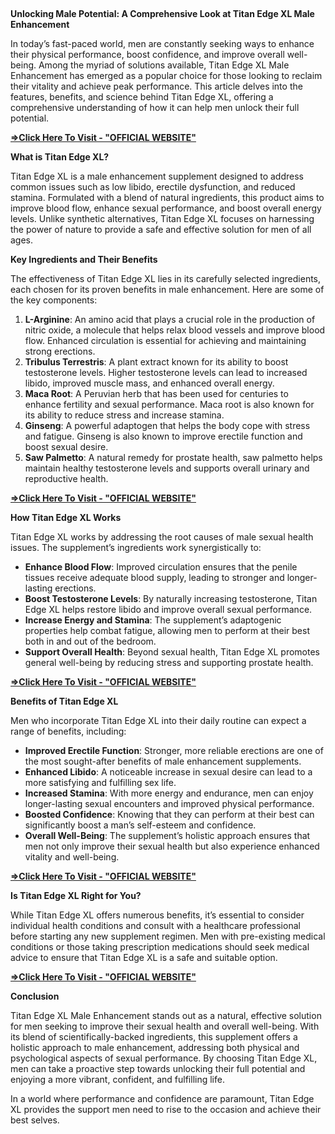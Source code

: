 <p>&nbsp;</p><p class="MsoNormal"><b>Unlocking Male Potential: A Comprehensive Look at Titan
Edge XL Male Enhancement</b><o:p></o:p></p>

<p class="MsoNormal">In today’s fast-paced world, men are constantly seeking ways
to enhance their physical performance, boost confidence, and improve overall
well-being. Among the myriad of solutions available, Titan Edge XL Male
Enhancement has emerged as a popular choice for those looking to reclaim their
vitality and achieve peak performance. This article delves into the features,
benefits, and science behind Titan Edge XL, offering a comprehensive
understanding of how it can help men unlock their full potential.<o:p></o:p></p>

<p class="MsoNormal"><b><a href="https://nutraxyz.com/raam">=&gt;Click Here To
Visit - "OFFICIAL WEBSITE"</a><o:p></o:p></b></p>

<p class="MsoNormal"><b>What is Titan Edge XL?<o:p></o:p></b></p>

<p class="MsoNormal">Titan Edge XL is a male enhancement supplement designed to
address common issues such as low libido, erectile dysfunction, and reduced
stamina. Formulated with a blend of natural ingredients, this product aims to
improve blood flow, enhance sexual performance, and boost overall energy
levels. Unlike synthetic alternatives, Titan Edge XL focuses on harnessing the
power of nature to provide a safe and effective solution for men of all ages.<o:p></o:p></p>

<p class="MsoNormal"><b>Key Ingredients and Their Benefits<o:p></o:p></b></p>

<p class="MsoNormal">The effectiveness of Titan Edge XL lies in its carefully
selected ingredients, each chosen for its proven benefits in male enhancement.
Here are some of the key components:<o:p></o:p></p>

<ol start="1" style="margin-top: 0cm;" type="1">
 <li class="MsoNormal" style="mso-list: l2 level1 lfo1; tab-stops: list 36.0pt;"><b>L-Arginine</b>:
     An amino acid that plays a crucial role in the production of nitric oxide,
     a molecule that helps relax blood vessels and improve blood flow. Enhanced
     circulation is essential for achieving and maintaining strong erections.<o:p></o:p></li>
 <li class="MsoNormal" style="mso-list: l2 level1 lfo1; tab-stops: list 36.0pt;"><b>Tribulus
     Terrestris</b>: A plant extract known for its ability to boost
     testosterone levels. Higher testosterone levels can lead to increased
     libido, improved muscle mass, and enhanced overall energy.<o:p></o:p></li>
 <li class="MsoNormal" style="mso-list: l2 level1 lfo1; tab-stops: list 36.0pt;"><b>Maca
     Root</b>: A Peruvian herb that has been used for centuries to enhance
     fertility and sexual performance. Maca root is also known for its ability
     to reduce stress and increase stamina.<o:p></o:p></li>
 <li class="MsoNormal" style="mso-list: l2 level1 lfo1; tab-stops: list 36.0pt;"><b>Ginseng</b>:
     A powerful adaptogen that helps the body cope with stress and fatigue.
     Ginseng is also known to improve erectile function and boost sexual
     desire.<o:p></o:p></li>
 <li class="MsoNormal" style="mso-list: l2 level1 lfo1; tab-stops: list 36.0pt;"><b>Saw
     Palmetto</b>: A natural remedy for prostate health, saw palmetto helps
     maintain healthy testosterone levels and supports overall urinary and
     reproductive health.<o:p></o:p></li>
</ol>

<p class="MsoNormal"><b><a href="https://nutraxyz.com/raam">=&gt;Click Here To
Visit - "OFFICIAL WEBSITE"</a><o:p></o:p></b></p>

<p class="MsoNormal"><b>How Titan Edge XL Works<o:p></o:p></b></p>

<p class="MsoNormal">Titan Edge XL works by addressing the root causes of male
sexual health issues. The supplement’s ingredients work synergistically to:<o:p></o:p></p>

<ul style="margin-top: 0cm;" type="disc">
 <li class="MsoNormal" style="mso-list: l1 level1 lfo2; tab-stops: list 36.0pt;"><b>Enhance
     Blood Flow</b>: Improved circulation ensures that the penile tissues
     receive adequate blood supply, leading to stronger and longer-lasting
     erections.<o:p></o:p></li>
 <li class="MsoNormal" style="mso-list: l1 level1 lfo2; tab-stops: list 36.0pt;"><b>Boost
     Testosterone Levels</b>: By naturally increasing testosterone, Titan Edge
     XL helps restore libido and improve overall sexual performance.<o:p></o:p></li>
 <li class="MsoNormal" style="mso-list: l1 level1 lfo2; tab-stops: list 36.0pt;"><b>Increase
     Energy and Stamina</b>: The supplement’s adaptogenic properties help
     combat fatigue, allowing men to perform at their best both in and out of
     the bedroom.<o:p></o:p></li>
 <li class="MsoNormal" style="mso-list: l1 level1 lfo2; tab-stops: list 36.0pt;"><b>Support
     Overall Health</b>: Beyond sexual health, Titan Edge XL promotes general
     well-being by reducing stress and supporting prostate health.<o:p></o:p></li>
</ul>

<p class="MsoNormal"><b><a href="https://nutraxyz.com/raam">=&gt;Click Here To
Visit - "OFFICIAL WEBSITE"</a><o:p></o:p></b></p>

<p class="MsoNormal"><b>Benefits of Titan Edge XL<o:p></o:p></b></p>

<p class="MsoNormal">Men who incorporate Titan Edge XL into their daily routine
can expect a range of benefits, including:<o:p></o:p></p>

<ul style="margin-top: 0cm;" type="disc">
 <li class="MsoNormal" style="mso-list: l0 level1 lfo3; tab-stops: list 36.0pt;"><b>Improved
     Erectile Function</b>: Stronger, more reliable erections are one of the
     most sought-after benefits of male enhancement supplements.<o:p></o:p></li>
 <li class="MsoNormal" style="mso-list: l0 level1 lfo3; tab-stops: list 36.0pt;"><b>Enhanced
     Libido</b>: A noticeable increase in sexual desire can lead to a more
     satisfying and fulfilling sex life.<o:p></o:p></li>
 <li class="MsoNormal" style="mso-list: l0 level1 lfo3; tab-stops: list 36.0pt;"><b>Increased
     Stamina</b>: With more energy and endurance, men can enjoy longer-lasting
     sexual encounters and improved physical performance.<o:p></o:p></li>
 <li class="MsoNormal" style="mso-list: l0 level1 lfo3; tab-stops: list 36.0pt;"><b>Boosted
     Confidence</b>: Knowing that they can perform at their best can
     significantly boost a man’s self-esteem and confidence.<o:p></o:p></li>
 <li class="MsoNormal" style="mso-list: l0 level1 lfo3; tab-stops: list 36.0pt;"><b>Overall
     Well-Being</b>: The supplement’s holistic approach ensures that men not
     only improve their sexual health but also experience enhanced vitality and
     well-being.<o:p></o:p></li>
</ul>

<p class="MsoNormal"><b><a href="https://nutraxyz.com/raam">=&gt;Click Here To
Visit - "OFFICIAL WEBSITE"</a><o:p></o:p></b></p>

<p class="MsoNormal"><b>Is Titan Edge XL Right for You?<o:p></o:p></b></p>

<p class="MsoNormal">While Titan Edge XL offers numerous benefits, it’s essential
to consider individual health conditions and consult with a healthcare
professional before starting any new supplement regimen. Men with pre-existing
medical conditions or those taking prescription medications should seek medical
advice to ensure that Titan Edge XL is a safe and suitable option.<o:p></o:p></p>

<p class="MsoNormal"><b><a href="https://nutraxyz.com/raam">=&gt;Click Here To
Visit - "OFFICIAL WEBSITE"</a><o:p></o:p></b></p>

<p class="MsoNormal"><b>Conclusion<o:p></o:p></b></p>

<p class="MsoNormal">Titan Edge XL Male Enhancement stands out as a natural,
effective solution for men seeking to improve their sexual health and overall
well-being. With its blend of scientifically-backed ingredients, this
supplement offers a holistic approach to male enhancement, addressing both
physical and psychological aspects of sexual performance. By choosing Titan
Edge XL, men can take a proactive step towards unlocking their full potential
and enjoying a more vibrant, confident, and fulfilling life.<o:p></o:p></p>

<p class="MsoNormal">In a world where performance and confidence are paramount,
Titan Edge XL provides the support men need to rise to the occasion and achieve
their best selves.<o:p></o:p></p>

<p class="MsoNormal"><o:p>&nbsp;</o:p></p>
